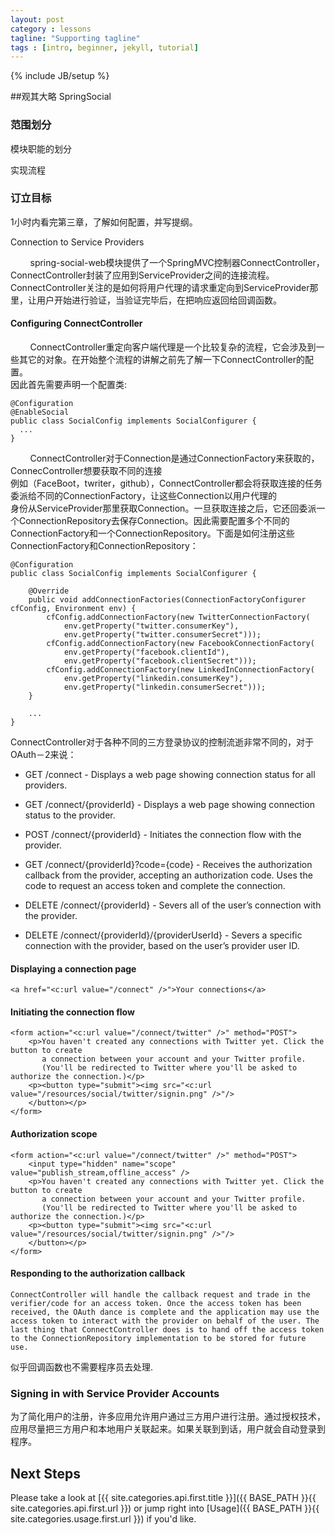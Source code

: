 ```yaml
---
layout: post
category : lessons
tagline: "Supporting tagline"
tags : [intro, beginner, jekyll, tutorial]
---
```

{% include JB/setup %}

##观其大略  SpringSocial  

### 范围划分  

模块职能的划分

实现流程  

### 订立目标  

1小时内看完第三章，了解如何配置，并写提纲。  

Connection to Service Providers  

&#160; &#160; &#160; &#160; spring-social-web模块提供了一个SpringMVC控制器ConnectController，ConnectController封装了应用到ServiceProvider之间的连接流程。  
ConnectController关注的是如何将用户代理的请求重定向到ServiceProvider那里，让用户开始进行验证，当验证完毕后，在把响应返回给回调函数。  

#### Configuring ConnectController  

&#160; &#160; &#160; &#160; ConnectController重定向客户端代理是一个比较复杂的流程，它会涉及到一些其它的对象。在开始整个流程的讲解之前先了解一下ConnectController的配置。  
因此首先需要声明一个配置类:  

```
@Configuration
@EnableSocial
public class SocialConfig implements SocialConfigurer {
  ...
}
```  
&#160; &#160; &#160; &#160; ConnectController对于Connection是通过ConnectionFactory来获取的，ConnecController想要获取不同的连接  
例如（FaceBoot，twriter，github），ConnectController都会将获取连接的任务委派给不同的ConnectionFactory，让这些Connection以用户代理的  
身份从ServiceProvider那里获取Connection。一旦获取连接之后，它还回委派一个ConnectionRepository去保存Connection。因此需要配置多个不同的  
ConnectionFactory和一个ConnectionRepository。下面是如何注册这些ConnectionFactory和ConnectionRepository：  

```
@Configuration
public class SocialConfig implements SocialConfigurer {

    @Override
    public void addConnectionFactories(ConnectionFactoryConfigurer cfConfig, Environment env) {
        cfConfig.addConnectionFactory(new TwitterConnectionFactory(
            env.getProperty("twitter.consumerKey"),
            env.getProperty("twitter.consumerSecret")));
        cfConfig.addConnectionFactory(new FacebookConnectionFactory(
            env.getProperty("facebook.clientId"),
            env.getProperty("facebook.clientSecret")));
        cfConfig.addConnectionFactory(new LinkedInConnectionFactory(
            env.getProperty("linkedin.consumerKey"),
            env.getProperty("linkedin.consumerSecret")));
    }

    ...
}
```  

ConnectController对于各种不同的三方登录协议的控制流逝非常不同的，对于OAuth－2来说：  

- GET /connect - Displays a web page showing connection status for all providers.

- GET /connect/{providerId} - Displays a web page showing connection status to the provider.

- POST /connect/{providerId} - Initiates the connection flow with the provider.

- GET /connect/{providerId}?code={code} - Receives the authorization callback from the provider, accepting an authorization code. Uses the code to request an access token and complete the connection.

- DELETE /connect/{providerId} - Severs all of the user’s connection with the provider.

- DELETE /connect/{providerId}/{providerUserId} - Severs a specific connection with the provider, based on the user’s provider user ID.  

#### Displaying a connection page  

```
<a href="<c:url value="/connect" />">Your connections</a>
```  

#### Initiating the connection flow  

```
<form action="<c:url value="/connect/twitter" />" method="POST">
    <p>You haven't created any connections with Twitter yet. Click the button to create
       a connection between your account and your Twitter profile.
       (You'll be redirected to Twitter where you'll be asked to authorize the connection.)</p>
    <p><button type="submit"><img src="<c:url value="/resources/social/twitter/signin.png" />"/>
    </button></p>
</form>
```  

#### Authorization scope  

```
<form action="<c:url value="/connect/twitter" />" method="POST">
    <input type="hidden" name="scope" value="publish_stream,offline_access" />
    <p>You haven't created any connections with Twitter yet. Click the button to create
       a connection between your account and your Twitter profile.
       (You'll be redirected to Twitter where you'll be asked to authorize the connection.)</p>
    <p><button type="submit"><img src="<c:url value="/resources/social/twitter/signin.png" />"/>
    </button></p>
</form>
```  

#### Responding to the authorization callback  

```
ConnectController will handle the callback request and trade in the verifier/code for an access token. Once the access token has been received, the OAuth dance is complete and the application may use the access token to interact with the provider on behalf of the user. The last thing that ConnectController does is to hand off the access token to the ConnectionRepository implementation to be stored for future use.
```  
似乎回调函数也不需要程序员去处理.  

### Signing in with Service Provider Accounts  

为了简化用户的注册，许多应用允许用户通过三方用户进行注册。通过授权技术，应用尽量把三方用户和本地用户关联起来。如果关联到到话，用户就会自动登录到程序。  

## Next Steps

Please take a look at [{{ site.categories.api.first.title }}]({{ BASE_PATH }}{{ site.categories.api.first.url }})
or jump right into [Usage]({{ BASE_PATH }}{{ site.categories.usage.first.url }}) if you'd like.
